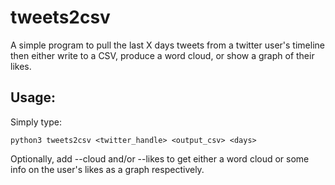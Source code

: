 tweets2csv
======


A simple program to pull the last X days tweets from a twitter user's
timeline then either write to a CSV, produce a word cloud, or show a graph of
their likes.

Usage:
------
Simply type:
    
    python3 tweets2csv <twitter_handle> <output_csv> <days>

Optionally, add --cloud and/or --likes to get either a word cloud or some 
info on the user's likes as a graph respectively.
